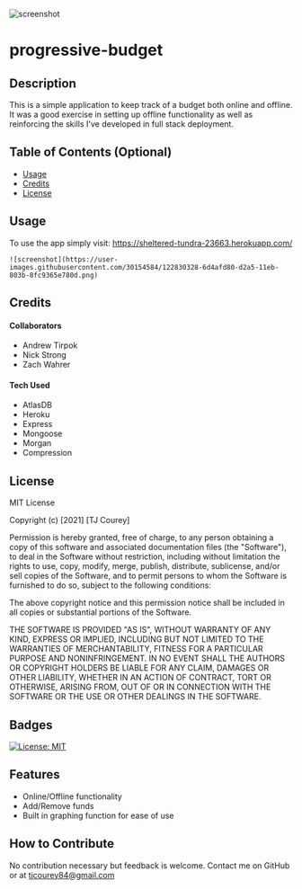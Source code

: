 ![screenshot](https://user-images.githubusercontent.com/30154584/122830256-54dae300-d2a5-11eb-83c8-b9e6f189eee8.png)
# progressive-budget


## Description
This is a simple application to keep track of a budget both online and offline. It was a good exercise in setting up offline functionality as well as reinforcing the skills I've developed in full stack deployment.


## Table of Contents (Optional)

- [Usage](#usage)
- [Credits](#credits)
- [License](#license)

## Usage
To use the app simply visit: https://sheltered-tundra-23663.herokuapp.com/    
      
    ![screenshot](https://user-images.githubusercontent.com/30154584/122830328-6d4afd80-d2a5-11eb-803b-8fc9365e780d.png)


## Credits

#### Collaborators
- Andrew Tirpok
- Nick Strong
- Zach Wahrer

#### Tech Used
- AtlasDB
- Heroku
- Express
- Mongoose
- Morgan
- Compression


## License
MIT License

Copyright (c) [2021] [TJ Courey]

Permission is hereby granted, free of charge, to any person obtaining a copy
of this software and associated documentation files (the "Software"), to deal
in the Software without restriction, including without limitation the rights
to use, copy, modify, merge, publish, distribute, sublicense, and/or sell
copies of the Software, and to permit persons to whom the Software is
furnished to do so, subject to the following conditions:

The above copyright notice and this permission notice shall be included in all
copies or substantial portions of the Software.

THE SOFTWARE IS PROVIDED "AS IS", WITHOUT WARRANTY OF ANY KIND, EXPRESS OR
IMPLIED, INCLUDING BUT NOT LIMITED TO THE WARRANTIES OF MERCHANTABILITY,
FITNESS FOR A PARTICULAR PURPOSE AND NONINFRINGEMENT. IN NO EVENT SHALL THE
AUTHORS OR COPYRIGHT HOLDERS BE LIABLE FOR ANY CLAIM, DAMAGES OR OTHER
LIABILITY, WHETHER IN AN ACTION OF CONTRACT, TORT OR OTHERWISE, ARISING FROM,
OUT OF OR IN CONNECTION WITH THE SOFTWARE OR THE USE OR OTHER DEALINGS IN THE
SOFTWARE.  

## Badges
[![License: MIT](https://img.shields.io/badge/License-MIT-yellow.svg)](https://opensource.org/licenses/MIT)

## Features
- Online/Offline functionality
- Add/Remove funds
- Built in graphing function for ease of use 

## How to Contribute
No contribution necessary but feedback is welcome. Contact me on GitHub or at tjcourey84@gmail.com
